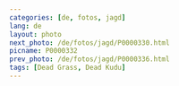```yaml
---
categories: [de, fotos, jagd]
lang: de
layout: photo
next_photo: /de/fotos/jagd/P0000330.html
picname: P0000332
prev_photo: /de/fotos/jagd/P0000336.html
tags: [Dead Grass, Dead Kudu]
---
```

